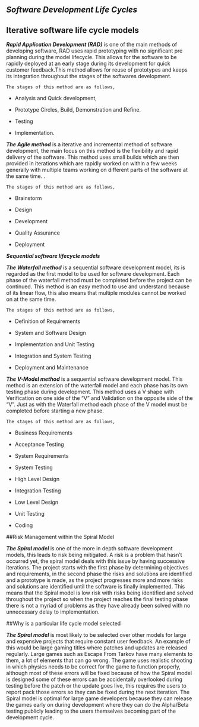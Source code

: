 ## ***Software Development Life Cycles***

  ## Iterative software life cycle models

***Rapid Application Development (RAD)*** is one of the main methods of developing software, RAD uses rapid prototyping with no significant pre planning during the model lifecycle. This allows for the software to be rapidly deployed at an early stage during its development for quick customer feedback.This method allows for reuse of prototypes and keeps its integration throughout the stages of the softwares development.

	The stages of this method are as follows,

 -   Analysis and Quick development,
    
-   Prototype Circles, Build, Demonstration and Refine.
    
-   Testing
    
-   Implementation.
    

  

***The Agile method*** is a iterative and incremental method of software development, the main focus on this method is the flexibility and rapid delivery of the software. This method uses small builds which are then provided in iterations which are rapidly worked on within a few weeks generally with multiple teams working on different parts of the software at the same time. .

  

	The stages of this method are as follows,

  

-   Brainstorm
    
-   Design
    
-   Development
    
-   Quality Assurance
    
-   Deployment
    
***Sequential software lifecycle models***

 ***The Waterfall method*** is a sequential software development model, its is regarded as the first model to be used for software development. Each phase of the waterfall method must be completed before the project can be continued. This method is an easy method to use and understand because of its linear flow, this also means that multiple modules cannot be worked on at the same time.

	The stages of this method are as follows,

-   Definition of Requirements
    
-   System and Software Design
    
-   Implementation and Unit Testing
    
-   Integration and System Testing
    
-   Deployment and Maintenance
    
***The V-Model method*** is a sequential software development model. This method is an extension of the waterfall model and each phase has its own testing phase during development. This method uses a V shape with Verification on one side of the “V” and Validation on the opposite side of the “V”. Just as with the Waterfall method each phase of the V model must be completed before starting a new phase.

	The stages of this method are as follows,

  -   Business Requirements
    
-   Acceptance Testing
    
-   System Requirements
    
-   System Testing
    
-   High Level Design
    
-   Integration Testing
    
-   Low Level Design
    
-   Unit Testing
    
-   Coding
    

 ##Risk Management within the Spiral Model

  
***The Spiral model*** is one of the more in depth software development models, this leads to risk being mitigated. A risk is a problem that hasn’t occurred yet, the spiral model deals with this issue by having successive iterations. The project starts with the first phase by determining objectives and requirements, in the second phase the risks and solutions are identified and a prototype is made, as the project progresses more and more risks and solutions are identified until the software is finally implemented. This means that the Spiral model is low risk with risks being identified and solved throughout the project so when the project reaches the final testing phase there is not a myriad of problems as they have already been solved with no unnecessary delay to implementation.

##Why is a particular life cycle model selected

***The Spiral model*** is most likely to be selected over other models for large and expensive projects that require constant user feedback. An example of this would be large gaming titles where patches and updates are released regularly. Large games such as Escape From Tarkov have many elements to them, a lot of elements that can go wrong. The game uses realistic shooting in which physics needs to be correct for the game to function properly, although most of these errors will be fixed because of how the Spiral model is designed some of these errors can be accidentally overlooked during testing before the patch or the update goes live, this requires the users to report pack those errors so they can be fixed during the next iteration. The Spiral model is optimal for large game developers because they can release the games early on during development where they can do the Alpha/Beta testing publicly leading to the users themselves becoming part of the development cycle.

